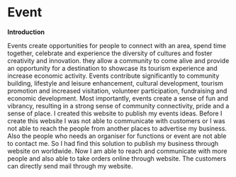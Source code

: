 # Event
**Introduction**


Events create opportunities for people to connect with an area, spend time together,
celebrate and experience the diversity of cultures and foster creativity and innovation. they allow
a community to come alive and provide an opportunity for a destination to showcase its tourism
experience and increase economic activity.
Events contribute significantly to community building, lifestyle and leisure enhancement,
cultural development, tourism promotion and increased visitation, volunteer participation,
fundraising and economic development. Most importantly, events create a sense of fun and
vibrancy, resulting in a strong sense of community connectivity, pride and a sense of place.
I created this website to publish my events ideas. Before I create this website I was not able
to communicate with customers or I was not able to reach the people from another places to
advertise my business. Also the people who needs an organiser for functions or event are not able
to contact me.
So I had find this solution to publish my business through website on worldwide. Now I am
able to reach and communicate with more people and also able to take orders online through
website. The customers can directly send mail through my website.
